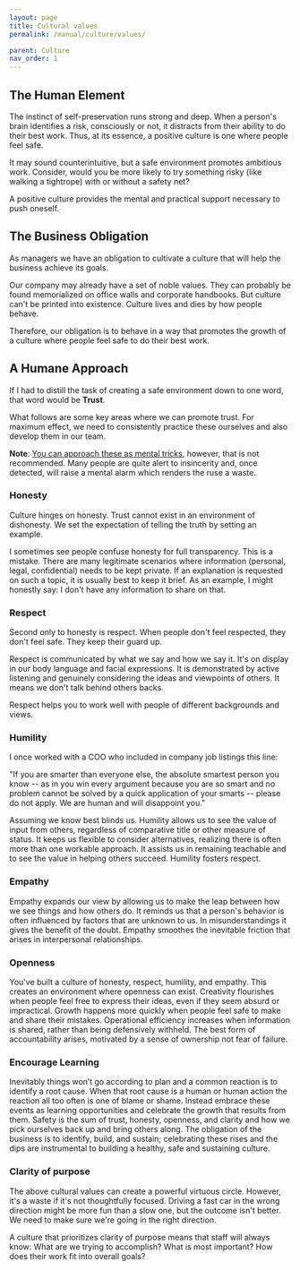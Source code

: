 ```yaml
---
layout: page
title: Cultural values
permalink: /manual/culture/values/

parent: Culture
nav_order: 1
---
```


## The Human Element
The instinct of self-preservation runs strong and deep. When a person's brain 
identifies a risk, consciously or not, it distracts from their ability to do 
their best work. Thus, at its essence, a positive culture is one where people 
feel safe.

It may sound counterintuitive, but a safe environment promotes ambitious work.
Consider, would you be more likely to try something risky (like walking a
tightrope) with or without a safety net?

A positive culture provides the mental and practical support necessary to push
oneself.

## The Business Obligation
As managers we have an obligation to cultivate a culture that will help the 
business achieve its goals. 

Our company may already have a set of noble values. They can probably be found
memorialized on office walls and corporate handbooks. But culture can't be 
printed into existence. Culture lives and dies by how people behave. 

Therefore, our obligation is to behave in a way that promotes the growth of a
culture where people feel safe to do their best work.

## A Humane Approach
If I had to distill the task of creating a safe environment down to one word,
that word would be **Trust**.

What follows are some key areas where we can promote trust. For maximum effect,
we need to consistently practice these ourselves and also develop them in our 
team.

**Note**: [You can approach these as mental tricks](/manual/narcissist/), 
however, that is not recommended. Many people are quite alert to insincerity 
and, once detected, will raise a mental alarm which renders the ruse a waste.

### Honesty
Culture hinges on honesty. Trust cannot exist in an environment of dishonesty. 
We set the expectation of telling the truth by setting an example.

I sometimes see people confuse honesty for full transparency. This is a 
mistake. There are many legitimate scenarios where information (personal, 
legal, confidential) needs to be kept private. If an explanation is requested
on such a topic, it is usually best to keep it brief. As an example, I might
honestly say: I don't have any information to share on that.

### Respect 
Second only to honesty is respect. When people don't feel respected, they don't
feel safe. They keep their guard up.

Respect is communicated by what we say and how we say it. It's on display in 
our body language and facial expressions. It is demonstrated by active 
listening and genuinely considering the ideas and viewpoints of others. It
means we don't talk behind others backs. 

Respect helps you to work well with people of different backgrounds and views.

### Humility
I once worked with a COO who included in company job listings this line: 

"If you are smarter than everyone else, the absolute smartest person you know 
-- as in you win every argument because you are so smart and no problem cannot 
be solved by a quick application of your smarts -- please do not apply. We are 
human and will disappoint you."

Assuming we know best blinds us. Humility allows us to see the value of input 
from others, regardless of comparative title or other measure of status. It 
keeps us flexible to consider alternatives, realizing there is often more than 
one workable approach. It assists us in remaining teachable and to see the 
value in helping others succeed. Humility fosters respect.

### Empathy
Empathy expands our view by allowing us to make the leap between how we see 
things and how others do. It reminds us that a person's behavior is often 
influenced by factors that are unknown to us. In misunderstandings it gives
the benefit of the doubt. Empathy smoothes the inevitable friction that arises
in interpersonal relationships.

### Openness
You've built a culture of honesty, respect, humility, and empathy. This creates
an environment where openness can exist. Creativity flourishes when people feel 
free to express their ideas, even if they seem absurd or impractical. Growth
happens more quickly when people feel safe to make and share their mistakes.
Operational efficiency increases when information is shared, rather than 
being defensively withheld. The best form of accountability arises, motivated 
by a sense of ownership not fear of failure.

### Encourage Learning
Inevitably things won’t go according to plan and a common reaction is to identify a root cause.  When that root cause is a human or human action the reaction all too often is one of blame or shame.  Instead embrace these events as learning opportunities and celebrate the growth that results from them.  Safety is the sum of trust, honesty, openness, and clarity and how we pick ourselves back up and bring others along. The obligation of the business is to identify, build, and sustain; celebrating these rises and the dips are instrumental to building a healthy, safe and sustaining culture.

### Clarity of purpose
The above cultural values can create a powerful virtuous circle. However, it's
a waste if it's not thoughtfully focused. Driving a fast car in the wrong 
direction might be more fun than a slow one, but the outcome isn't better. We
need to make sure we're going in the right direction.

A culture that prioritizes clarity of purpose means that staff will always 
know: What are we trying to accomplish? What is most important? How does their
work fit into overall goals?
